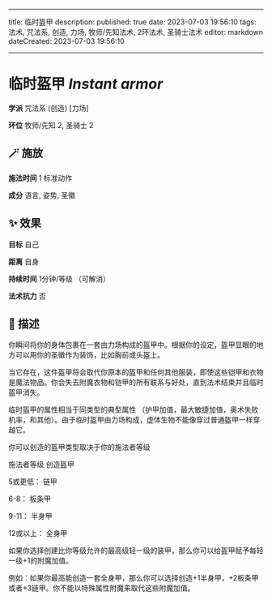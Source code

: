 
---
title: 临时盔甲
description: 
published: true
date: 2023-07-03 19:56:10
tags: 法术, 咒法系, 创造, 力场, 牧师/先知法术, 2环法术, 圣骑士法术
editor: markdown
dateCreated: 2023-07-03 19:56:10

---

# **临时盔甲** *Instant armor*

**学派** 咒法系 (创造) \[力场\] 

**环位** 牧师/先知 2, 圣骑士 2

## 🪄 施放

**施法时间** 1 标准动作

**成分** 语言, 姿势, 圣徽

## ✨ 效果 

**目标** 自己 

**距离** 自身  

**持续时间** 1分钟/等级 （可解消） 

**法术抗力** 否

## 📖 描述

你瞬间将你的身体包裹在一套由力场构成的盔甲中。根据你的设定，盔甲显眼的地方可以用你的圣徽作为装饰，比如胸前或头盔上。

当它存在，这件盔甲将会取代你原本的盔甲和任何其他服装，即使这些铠甲和衣物是魔法物品。你会失去附魔衣物和铠甲的所有联系与好处，直到法术结束并且临时盔甲消失。

临时盔甲的属性相当于同类型的典型属性 （护甲加值，最大敏捷加值，奥术失败机率，和其他）。由于临时盔甲由力场构成，虚体生物不能像穿过普通盔甲一样穿越它。

你可以创造的盔甲类型取决于你的施法者等级

施法者等级 创造盔甲

5或更低：   链甲

6-8：         板条甲

9-11：       半身甲

12或以上： 全身甲

如果你选择创建比你等级允许的最高级轻一级的装甲，那么你可以给盔甲赋予每轻一级+1的附魔加值。

例如：如果你最高能创造一套全身甲，那么你可以选择创造+1半身甲，+2板条甲或者+3链甲。你不能以特殊属性附魔来取代这些附魔加值。
    